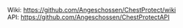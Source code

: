 Wiki: https://github.com/Angeschossen/ChestProtect/wiki \
API: https://github.com/Angeschossen/ChestProtectAPI
